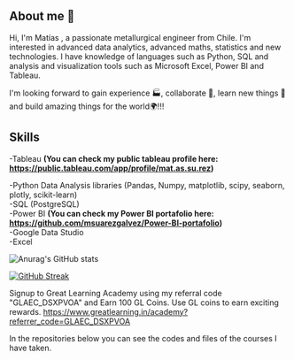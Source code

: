 ## About me 👋

Hi, I'm Matías , a passionate metallurgical engineer from Chile. I'm interested in advanced data analytics, advanced maths, statistics and new technologies. I have knowledge of languages such as Python, SQL and analysis and visualization tools such as Microsoft Excel, Power BI and Tableau.

I'm looking forward to gain experience 🏭, collaborate 🤝, learn new things 🧠 and build amazing things for the world🌍!!!


## **Skills**

-Tableau **(You can check my public tableau profile here: https://public.tableau.com/app/profile/mat.as.su.rez)** <br />

-Python Data Analysis libraries (Pandas, Numpy, matplotlib, scipy, seaborn, plotly, scikit-learn) <br />
-SQL (PostgreSQL) <br />
-Power BI **(You can check my Power BI portafolio here: https://github.com/msuarezgalvez/Power-BI-portafolio)** <br />
-Google Data Studio <br />
-Excel <br />



![Anurag's GitHub stats](https://github-readme-stats.vercel.app/api?username=msuarezgalvez&show_icons=true)

[![GitHub Streak](https://github-readme-streak-stats.herokuapp.com/?user=msuarezgalvez&theme=default)](https://github.com/msuarezgalvez/github-readme-streak-stats)

Signup to Great Learning Academy using my referral code "GLAEC_DSXPVOA" and Earn 100 GL Coins. Use GL coins to earn exciting rewards. https://www.greatlearning.in/academy?referrer_code=GLAEC_DSXPVOA


In the repositories below you can see the codes and files of the courses I have taken.


